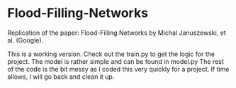 # Flood-Filling-Networks
Replication of the paper:  Flood-Filling Networks by Michal Januszewski, et al. (Google).

This is a working version. Check out the train.py to get the logic for the project. 
The model is rather simple and can be found in model.py
The rest of the code is the bit messy as I coded this very quickly for a project. If time allows, I will go back and clean it up. 


